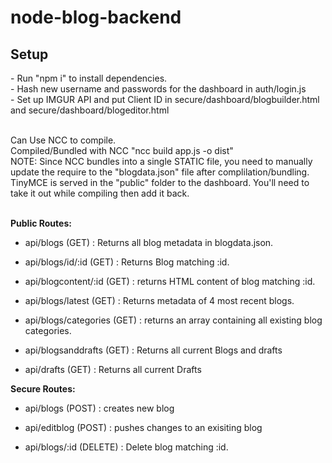 # node-blog-backend
<h2>Setup</h2>
- Run "npm i" to install dependencies. <br>
- Hash new username and passwords for the dashboard in auth/login.js <br>
- Set up IMGUR API and put Client ID in secure/dashboard/blogbuilder.html and secure/dashboard/blogeditor.html <br><br>

Can Use NCC to compile. <br>
Compiled/Bundled with NCC "ncc build app.js -o dist" <br>
NOTE: Since NCC bundles into a single STATIC file, you need to manually update the require to the "blogdata.json" file after complilation/bundling.<br>
TinyMCE is served in the "public" folder to the dashboard. You'll need to take it out while compiling then add it back.<br><br>


<strong>Public Routes:</strong>
- api/blogs (GET) : Returns all blog metadata in blogdata.json.

- api/blogs/id/:id (GET) : Returns Blog matching :id.

- api/blogcontent/:id (GET) : returns HTML content of blog matching :id.

- api/blogs/latest (GET) : Returns metadata of 4 most recent blogs.

- api/blogs/categories (GET) : returns an array containing all existing blog categories.

- api/blogsanddrafts (GET) : Returns all current Blogs and drafts

- api/drafts (GET) : Returns all current Drafts

<strong>Secure Routes:</strong>

- api/blogs (POST) : creates new blog

- api/editblog (POST) : pushes changes to an exisiting blog

- api/blogs/:id (DELETE) : Delete blog matching :id.
